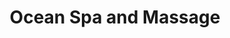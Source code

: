---
title: "Ocean Spa and Massage"
url: /north-chesterfield/ocean-spa-and-massage/
shop: massage
---